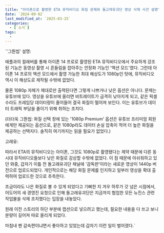 ```yaml
---
title: "아이폰으로 촬영한 ETA 뮤직비디오 화질 문제와 돌고래유괴단 영상 삭제 사건 설명"
date: `2024-09-02`
last_modified_at: `2025-03-25`
categories:
  - [`소식`]
tags:
  - 
---
```


`'그뭔씹' 설명:

애플과의 컬래버를 통해 아이폰 14 프로로 촬영된 ETA 뮤직비디오에서 주요하게 강조된 기능은 동영상 촬영 시 흔들림을 잡아주는 안정화 기능인 '액션 모드'였다. 그런데 아이폰 14 프로의 액션 모드에서 촬영 가능한 최대 해상도가 1080p인 탓에, 뮤직비디오 역시 이 해상도로 제작될 수밖에 없었다.

물론 1080p 자체가 제대로만 출력된다면 그렇게 나쁘거나 낮은 옵션은 아니다. 문제는 유튜브에 있다. 영상을 유튜브에 올리면 비트레이트가 급격히 낮아지게 되고, 같은 픽셀 수라도 프레임당 데이터량이 줄어들어 결국 화질이 떨어져 보인다. 이는 유튜브가 데이터 트래픽 부담을 줄이기 위해 취하는 조치다.

(더더욱 그뭔씹: 화질 선택 창에 있는 '1080p Premium' 옵션은 유튜브 프리미엄 회원에게만 제공되는 옵션으로, 같은 1080p라도 데이터 손실 압축이 적어 더 높은 화질을 제공하는 선택지다. 솔직히 여기까지는 읽을 필요가 없었다.)

고래유:

따라서 ETA의 뮤직비디오는 아이폰, 그것도 1080p로 촬영됐다는 제약 때문에 다른 동시대 뮤직비디오들보다 낮은 화질로 감상할 수밖에 없었다. 이 점 때문에 아쉬워하고 있던 와중, 갑자기 이틀 전 돌고래유괴단 채널에 '감독판'이라는 새로운 영상이 1440p 버전으로 업로드되었다. 개인적으로는 해당 화질 문제를 인지하고 일부러 영상을 확대 출력하여 업로드한 것으로 추측한다.

조금이라도 나은 화질로 볼 수 있게 되었다고 기뻐한 지 겨우 하루가 갓 넘은 시점에서, 어도어의 새 경영진 요청으로 인해 돌고래유괴단은 지금까지 협업한 모든 뉴진스 관련 작업물을 삭제 조치했다는 입장을 내놓았다.

원래 이전 스토리의 하단 부분에 캡션으로 넣으려고 했는데, 필요한 내용을 다 쓰고 보니 분량이 길어져 따로 올리게 되었다.

마침내 펜 감속편이냐면서 좋아하고 있었는데 갑자기 이런 일이 벌어졌다.`